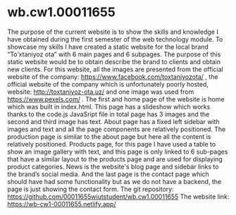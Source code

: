 # wb.cw1.00011655
The purpose of the current website is to show the skills and knowledge I have obtained during the first semester of the web technology module. To showcase my skills I have created a static website for the local brand “To’xtaniyoz ota” with 6 main pages and 6 subpages. The purpose of this static website would be to obtain describe the brand to clients and obtain new clients. For this website, all the images are presented from the official website of the company: https://www.facebook.com/toxtaniyozota/ , the official website of the company which is unfortunately poorly hosted, website: http://toxtaniyoz-ota.uz/ and one image was used from https://www.pexels.com/ . The first and home page of the website is home which was built in index.html. This page has a slideshow which works thanks to the code.js JavaSript file in total page has 3 images and the second and third image has text. About page has a fixed left sidebar with images and text and all the page components are relatively positioned. The production page is similar to the about page but here all the content is relatively positioned. Products page, for this page I have used a table to show an image gallery with text, and this page is only linked to 6 sub-pages that have a similar layout to the products page and are used for displaying product categories. News is the website's blog page and sidebar links to the brand’s social media. And the last page is the contact page which should have had some functionality but as we do not have a backend, the page is just showing the contact form.
The git repository: https://github.com/00011655wiutstudent/wb.cw1.00011655 
The website link: https://wb-cw1-00011655.netlify.app/ 
